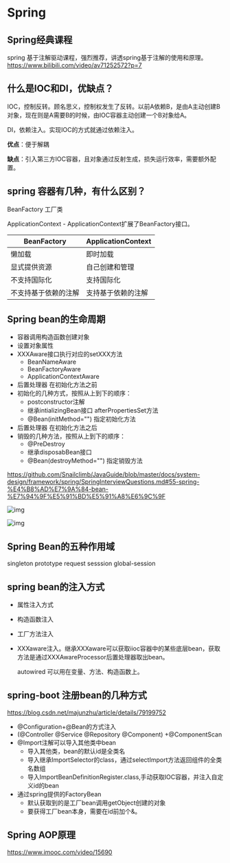 # Spring

## Spring经典课程

spring 基于注解驱动课程，强烈推荐，讲透spring基于注解的使用和原理。 https://www.bilibili.com/video/av71252572?p=7

##  什么是IOC和DI，优缺点？

IOC，控制反转。顾名思义，控制权发生了反转。以前A依赖B，是由A主动创建B对象，现在则是A需要B的时候，由IOC容器主动创建一个B对象给A。

DI，依赖注入。实现IOC的方式就通过依赖注入。

**优点**：便于解耦

**缺点**：引入第三方IOC容器，且对象通过反射生成，损失运行效率，需要额外配置。

## spring 容器有几种，有什么区别？

BeanFactory 工厂类

ApplicationContext - ApplicationContext扩展了BeanFactory接口。

| BeanFactory          | ApplicationContext |
| -------------------- | ------------------ |
| 懒加载               | 即时加载           |
| 显式提供资源         | 自己创建和管理     |
| 不支持国际化         | 支持国际化         |
| 不支持基于依赖的注解 | 支持基于依赖的注解 |

## Spring bean的生命周期

* 容器调用构造函数创建对象
* 设置对象属性
* XXXAware接口执行对应的setXXX方法
  * BeanNameAware
  * BeanFactoryAware
  * ApplicationContextAware
* 后置处理器 在初始化方法之前
* 初始化的几种方式，按照从上到下的顺序：
  * postconstructor注解
  * 继承intializingBean接口 afterPropertiesSet方法
  * @Bean(initMethod="") 指定初始化方法
* 后置处理器 在初始化方法之后
* 销毁的几种方法，按照从上到下的顺序：
  * @PreDestroy
  * 继承disposabBean接口 
  * @Bean(destroyMethod="") 指定销毁方法

https://github.com/Snailclimb/JavaGuide/blob/master/docs/system-design/framework/spring/SpringInterviewQuestions.md#55-spring-%E4%B8%AD%E7%9A%84-bean-%E7%94%9F%E5%91%BD%E5%91%A8%E6%9C%9F

![img](https://pic1.zhimg.com/80/v2-baaf7d50702f6d0935820b9415ff364c_hd.jpg)

![img](https://pic3.zhimg.com/80/754a34e03cfaa40008de8e2b9c1b815c_hd.jpg)

## Spring Bean的五种作用域

singleton prototype request sesssion global-session

## spring bean的注入方式

* 属性注入方式

* 构造函数注入

* 工厂方法注入

* XXXaware注入。继承XXXaware可以获取iioc容器中的某些底层bean，获取方法是通过XXXAwareProcessor后置处理器取出bean。

  autowired 可以用在变量、方法、构造函数上。

## spring-boot 注册bean的几种方式

https://blog.csdn.net/majunzhu/article/details/79199752

* @Configuration+@Bean的方式注入 
* (@Controller @Service @Repository @Component) +@ComponentScan
* @Import注解可以导入其他类中bean
  * 导入其他类，bean的默认id是全类名
  * 导入继承ImportSelector的class，通过selectImport方法返回组件的全类名数组
  * 导入ImportBeanDefinitionRegister.class,手动获取IOC容器，并注入自定义id的bean
* 通过spring提供的FactoryBean
  * 默认获取到的是工厂bean调用getObject创建的对象
  * 要获得工厂bean本身，需要在id前加个&。

## Spring AOP原理

https://www.imooc.com/video/15690